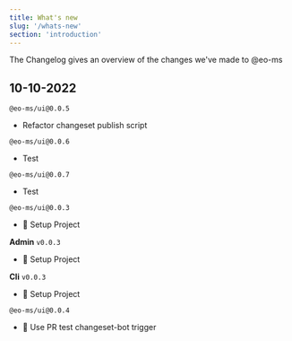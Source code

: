```yaml
---
title: What's new
slug: '/whats-new'
section: 'introduction'
---
```


The Changelog gives an overview of the changes we've made to @eo-ms

<!-- CHANGELOG:INSERT -->

## 10-10-2022

`@eo-ms/ui@0.0.5`

- Refactor changeset publish script

`@eo-ms/ui@0.0.6`

- Test

`@eo-ms/ui@0.0.7`

- Test

`@eo-ms/ui@0.0.3`

- 🚀 Setup Project

**Admin** `v0.0.3`

- 🚀 Setup Project

**Cli** `v0.0.3`

- 🚀 Setup Project

`@eo-ms/ui@0.0.4`

- 🧪 Use PR test changeset-bot trigger

